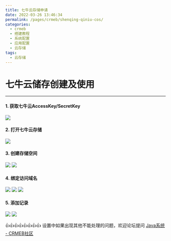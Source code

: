 ```yaml
---
title: 七牛云存储申请
date: 2022-03-26 13:46:34
permalink: /pages/crmeb/shenqing-qiniu-cos/
categories:
  - crmeb
  - 搭建教程
  - 系统配置
  - 应用配置
  - 云存储
tags:
  - 云存储
---
```


# **七牛云储存创建及使用**

*****

#### 1. 获取七牛云AccessKey/SecretKey

![](http://pic.xbdzz.cn/write/202112221527599.png)

#### 2. 打开七牛云存储

![](http://pic.xbdzz.cn/write/202112221531295.png)

#### 3. 创建存储空间

![](http://pic.xbdzz.cn/write/202112221527601.png)
![](http://pic.xbdzz.cn/write/202112221527602.png)

#### 4. 绑定访问域名

![](http://pic.xbdzz.cn/write/202112221527603.png)
![](https://gitee.com/stivepeim/img4mk/raw/master/202112221527604.png)
![](http://pic.xbdzz.cn/write/202112221527605.png)

#### 5. 添加记录

![](http://pic.xbdzz.cn/write/202112221527606.png)
![](http://pic.xbdzz.cn/write/202112221527607.png)

👍👍👍👍👍👍👍👍 设置中如果出现其他不能处理的问题，欢迎论坛提问 [Java系统 - CRMEB社区](https://q.crmeb.com/?categoryId=122&sequence=0)